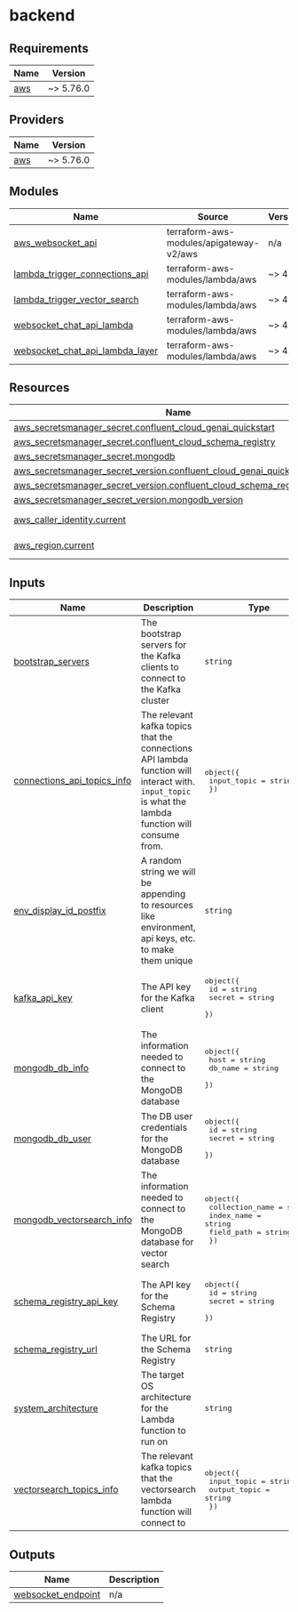 # backend

<!-- BEGINNING OF PRE-COMMIT-TERRAFORM DOCS HOOK -->
## Requirements

| Name | Version |
|------|---------|
| <a name="requirement_aws"></a> [aws](#requirement\_aws) | ~> 5.76.0 |

## Providers

| Name | Version |
|------|---------|
| <a name="provider_aws"></a> [aws](#provider\_aws) | ~> 5.76.0 |

## Modules

| Name | Source | Version |
|------|--------|---------|
| <a name="module_aws_websocket_api"></a> [aws\_websocket\_api](#module\_aws\_websocket\_api) | terraform-aws-modules/apigateway-v2/aws | n/a |
| <a name="module_lambda_trigger_connections_api"></a> [lambda\_trigger\_connections\_api](#module\_lambda\_trigger\_connections\_api) | terraform-aws-modules/lambda/aws | ~> 4.0 |
| <a name="module_lambda_trigger_vector_search"></a> [lambda\_trigger\_vector\_search](#module\_lambda\_trigger\_vector\_search) | terraform-aws-modules/lambda/aws | ~> 4.0 |
| <a name="module_websocket_chat_api_lambda"></a> [websocket\_chat\_api\_lambda](#module\_websocket\_chat\_api\_lambda) | terraform-aws-modules/lambda/aws | ~> 4.0 |
| <a name="module_websocket_chat_api_lambda_layer"></a> [websocket\_chat\_api\_lambda\_layer](#module\_websocket\_chat\_api\_lambda\_layer) | terraform-aws-modules/lambda/aws | ~> 4.0 |

## Resources

| Name | Type |
|------|------|
| [aws_secretsmanager_secret.confluent_cloud_genai_quickstart](https://registry.terraform.io/providers/hashicorp/aws/latest/docs/resources/secretsmanager_secret) | resource |
| [aws_secretsmanager_secret.confluent_cloud_schema_registry](https://registry.terraform.io/providers/hashicorp/aws/latest/docs/resources/secretsmanager_secret) | resource |
| [aws_secretsmanager_secret.mongodb](https://registry.terraform.io/providers/hashicorp/aws/latest/docs/resources/secretsmanager_secret) | resource |
| [aws_secretsmanager_secret_version.confluent_cloud_genai_quickstart_version](https://registry.terraform.io/providers/hashicorp/aws/latest/docs/resources/secretsmanager_secret_version) | resource |
| [aws_secretsmanager_secret_version.confluent_cloud_schema_registry_version](https://registry.terraform.io/providers/hashicorp/aws/latest/docs/resources/secretsmanager_secret_version) | resource |
| [aws_secretsmanager_secret_version.mongodb_version](https://registry.terraform.io/providers/hashicorp/aws/latest/docs/resources/secretsmanager_secret_version) | resource |
| [aws_caller_identity.current](https://registry.terraform.io/providers/hashicorp/aws/latest/docs/data-sources/caller_identity) | data source |
| [aws_region.current](https://registry.terraform.io/providers/hashicorp/aws/latest/docs/data-sources/region) | data source |

## Inputs

| Name | Description | Type | Default | Required |
|------|-------------|------|---------|:--------:|
| <a name="input_bootstrap_servers"></a> [bootstrap\_servers](#input\_bootstrap\_servers) | The bootstrap servers for the Kafka clients to connect to the Kafka cluster | `string` | n/a | yes |
| <a name="input_connections_api_topics_info"></a> [connections\_api\_topics\_info](#input\_connections\_api\_topics\_info) | The relevant kafka topics that the connections API lambda function will interact with. `input_topic` is what the lambda function will consume from. | <pre>object({<br/>    input_topic = string<br/>  })</pre> | n/a | yes |
| <a name="input_env_display_id_postfix"></a> [env\_display\_id\_postfix](#input\_env\_display\_id\_postfix) | A random string we will be appending to resources like environment, api keys, etc. to make them unique | `string` | n/a | yes |
| <a name="input_kafka_api_key"></a> [kafka\_api\_key](#input\_kafka\_api\_key) | The API key for the Kafka client | <pre>object({<br/>    id     = string<br/>    secret = string<br/>  })</pre> | n/a | yes |
| <a name="input_mongodb_db_info"></a> [mongodb\_db\_info](#input\_mongodb\_db\_info) | The information needed to connect to the MongoDB database | <pre>object({<br/>    host    = string<br/>    db_name = string<br/>  })</pre> | n/a | yes |
| <a name="input_mongodb_db_user"></a> [mongodb\_db\_user](#input\_mongodb\_db\_user) | The DB user credentials for the MongoDB database | <pre>object({<br/>    id     = string<br/>    secret = string<br/>  })</pre> | n/a | yes |
| <a name="input_mongodb_vectorsearch_info"></a> [mongodb\_vectorsearch\_info](#input\_mongodb\_vectorsearch\_info) | The information needed to connect to the MongoDB database for vector search | <pre>object({<br/>    collection_name = string<br/>    index_name      = string<br/>    field_path      = string<br/>  })</pre> | n/a | yes |
| <a name="input_schema_registry_api_key"></a> [schema\_registry\_api\_key](#input\_schema\_registry\_api\_key) | The API key for the Schema Registry | <pre>object({<br/>    id     = string<br/>    secret = string<br/>  })</pre> | n/a | yes |
| <a name="input_schema_registry_url"></a> [schema\_registry\_url](#input\_schema\_registry\_url) | The URL for the Schema Registry | `string` | n/a | yes |
| <a name="input_system_architecture"></a> [system\_architecture](#input\_system\_architecture) | The target OS architecture for the Lambda function to run on | `string` | n/a | yes |
| <a name="input_vectorsearch_topics_info"></a> [vectorsearch\_topics\_info](#input\_vectorsearch\_topics\_info) | The relevant kafka topics that the vectorsearch lambda function will connect to | <pre>object({<br/>    input_topic  = string<br/>    output_topic = string<br/>  })</pre> | n/a | yes |

## Outputs

| Name | Description |
|------|-------------|
| <a name="output_websocket_endpoint"></a> [websocket\_endpoint](#output\_websocket\_endpoint) | n/a |
<!-- END OF PRE-COMMIT-TERRAFORM DOCS HOOK -->
